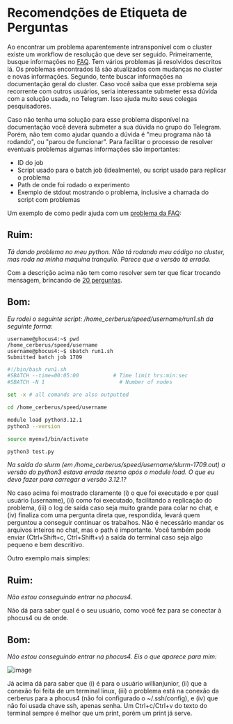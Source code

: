 # Recomendções de Etiqueta de Perguntas

Ao encontrar um problema aparentemente intransponível com o cluster existe um workflow de resolução que deve ser seguido. Primeiramente, busque informações no [FAQ](user/faq.md). Tem vários problemas já resolvidos descritos lá. Os problemas encontrados lá são atualizados com mudanças no cluster e novas informações. Segundo, tente buscar informações na documentação geral do cluster. Caso você saiba que esse problema seja recorrente com outros usuários, seria interessante submeter essa dúvida com a solução usada, no Telegram. Isso ajuda muito seus colegas pesquisadores.

Caso não tenha uma solução para esse problema disponível na documentação você deverá submeter a sua dúvida no grupo do Telegram. Porém, não tem como ajudar quando a dúvida é "meu programa não tá rodando", ou "parou de funcionar". Para facilitar o processo de resolver eventuais problemas algumas informações são importantes:
 - ID do job
 - Script usado para o batch job (idealmente), ou script usado para replicar o problema
 - Path de onde foi rodado o experimento
 - Exemplo de stdout mostrando o problema, inclusive a chamada do script com problemas

Um exemplo de como pedir ajuda com um [problema da FAQ](https://github.com/WillianJunior/SpeedUFMG/blob/main/user/faq.md#2-o-module-python3121-n%C3%A3o-est%C3%A1-carregando-mostrando-apenas-o-python310):

## Ruim:

*Tá dando problema no meu python. Não tá rodando meu código no cluster, mas roda na minha maquina tranquilo. Parece que a versão tá errada.*

Com a descrição acima não tem como resolver sem ter que ficar trocando mensagem, brincando de [20 perguntas](https://en.wikipedia.org/wiki/Twenty_questions).

## Bom:

*Eu rodei o seguinte script: /home_cerberus/speed/username/run1.sh da seguinte forma:*
``` comand
username@phocus4:~$ pwd
/home_cerberus/speed/username
username@phocus4:~$ sbatch run1.sh
Submitted batch job 1709
```

``` bash
#!/bin/bash run1.sh
#SBATCH --time=00:05:00       	  # Time limit hrs:min:sec
#SBATCH -N 1            	        # Number of nodes

set -x # all comands are also outputted

cd /home_cerberus/speed/username

module load python3.12.1
python3 --version

source myenv1/bin/activate

python3 test.py
```

*Na saída do slurm (em /home_cerberus/speed/username/slurm-1709.out) a versão do python3 estava errada mesmo após o module load. O que eu devo fazer para carregar a versão 3.12.1?*

No caso acima foi mostrado claramente (i) o que foi executado e por qual usuário (username), (ii) como foi executado, facilitando a replicação do problema, (iii) o log de saída caso seja muito grande para colar no chat, e (iv) finaliza com uma pergunta direta que, respondida, levará quem perguntou a conseguir continuar os trabalhos. Não é necessário mandar os arquivos inteiros no chat, mas o path é importante. Você também pode enviar (Ctrl+Shift+c, Ctrl+Shift+v) a saída do terminal caso seja algo pequeno e bem descritivo.

Outro exemplo mais simples:

## Ruim:

*Não estou conseguindo entrar na phocus4.*

Não dá para saber qual é o seu usuário, como você fez para se conectar à phocus4 ou de onde.

## Bom:

*Não estou conseguindo entrar na phocus4. Eis o que aparece para mim:*

![image](https://github.com/user-attachments/assets/acea3f26-1dd3-4431-94e7-8e844b448aaa)

Já acima dá para saber que (i) é para o usuário willianjunior, (ii) que a conexão foi feita de um terminal linux, (iii) o problema está na conexão da cerberus para a phocus4 (não foi configurado o ~/.ssh/config), e (iv) que não foi usada chave ssh, apenas senha. Um Ctrl+c/Ctrl+v do texto do terminal sempre é melhor que um print, porém um print já serve.





